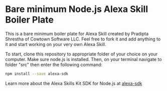 # Bare minimum Node.js Alexa Skill Boiler Plate

This is a bare minimum boiler plate for Alexa Skill created by Pradipta Shrestha of Cowtown Software LLC. Feel free to fork it and add anything to it and start working on your very own Alexa Skill.

To start, clone this repository to appropriate folder of your choice on your computer. Make sure node.js is installed. Then, on your terminal navigate to folder "src" then enter the following command:
```bash
npm install --save alexa-sdk
```
Learn more about the Alexa Skills Kit SDK for Node.js at [alexa-sdk](https://github.com/alexa/alexa-skills-kit-sdk-for-nodejs)
